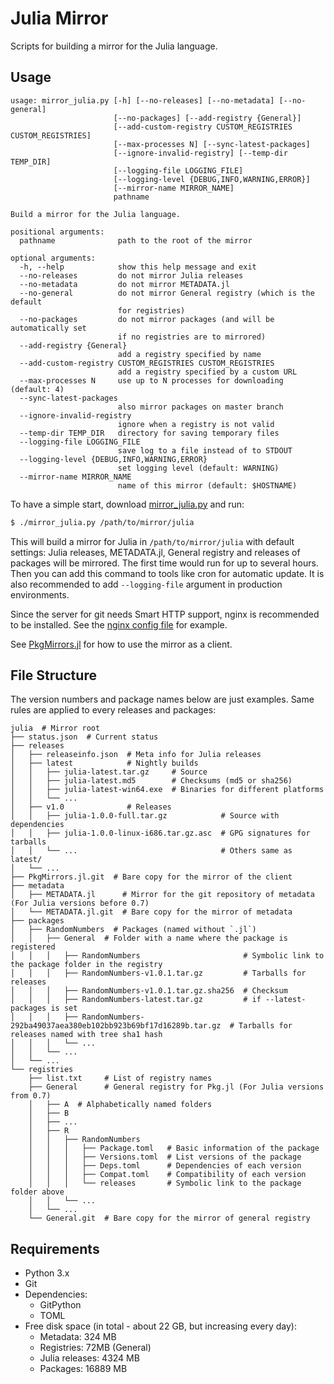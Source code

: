# Julia Mirror

Scripts for building a mirror for the Julia language.

## Usage

```
usage: mirror_julia.py [-h] [--no-releases] [--no-metadata] [--no-general]
                       [--no-packages] [--add-registry {General}]
                       [--add-custom-registry CUSTOM_REGISTRIES CUSTOM_REGISTRIES]
                       [--max-processes N] [--sync-latest-packages]
                       [--ignore-invalid-registry] [--temp-dir TEMP_DIR]
                       [--logging-file LOGGING_FILE]
                       [--logging-level {DEBUG,INFO,WARNING,ERROR}]
                       [--mirror-name MIRROR_NAME]
                       pathname

Build a mirror for the Julia language.

positional arguments:
  pathname              path to the root of the mirror

optional arguments:
  -h, --help            show this help message and exit
  --no-releases         do not mirror Julia releases
  --no-metadata         do not mirror METADATA.jl
  --no-general          do not mirror General registry (which is the default
                        for registries)
  --no-packages         do not mirror packages (and will be automatically set
                        if no registries are to mirrored)
  --add-registry {General}
                        add a registry specified by name
  --add-custom-registry CUSTOM_REGISTRIES CUSTOM_REGISTRIES
                        add a registry specified by a custom URL
  --max-processes N     use up to N processes for downloading (default: 4)
  --sync-latest-packages
                        also mirror packages on master branch
  --ignore-invalid-registry
                        ignore when a registry is not valid
  --temp-dir TEMP_DIR   directory for saving temporary files
  --logging-file LOGGING_FILE
                        save log to a file instead of to STDOUT
  --logging-level {DEBUG,INFO,WARNING,ERROR}
                        set logging level (default: WARNING)
  --mirror-name MIRROR_NAME
                        name of this mirror (default: $HOSTNAME)
```

To have a simple start, download
[mirror_julia.py](https://github.com/sunoru/julia-mirror/raw/master/scripts/mirror_julia.py) and run:
```bash
$ ./mirror_julia.py /path/to/mirror/julia
```
This will build a mirror for Julia in `/path/to/mirror/julia` with default settings: Julia releases, METADATA.jl,
General registry and releases of packages will be mirrored. The first time would run for up to several hours. Then you
can add this command to tools like cron for automatic update. It is also recommended to add `--logging-file` argument
in production environments.

Since the server for git needs Smart HTTP support, nginx is recommended to be installed. See the
[nginx config file](./config/nginx.conf) for example.

See [PkgMirrors.jl](https://github.com/sunoru/PkgMirrors.jl) for how to use the mirror as a client.

## File Structure

The version numbers and package names below are just examples. Same rules are applied to every releases and packages:

```
julia  # Mirror root
├── status.json  # Current status
├── releases
│   ├── releaseinfo.json  # Meta info for Julia releases
│   ├── latest            # Nightly builds
│   │   ├── julia-latest.tar.gz     # Source
│   │   ├── julia-latest.md5        # Checksums (md5 or sha256)
│   │   ├── julia-latest-win64.exe  # Binaries for different platforms
│   │   └── ...
│   ├── v1.0              # Releases
│   │   ├── julia-1.0.0-full.tar.gz            # Source with dependencies
│   │   ├── julia-1.0.0-linux-i686.tar.gz.asc  # GPG signatures for tarballs
│   │   └── ...                                # Others same as latest/
│   └── ...
├── PkgMirrors.jl.git  # Bare copy for the mirror of the client
├── metadata
│   ├── METADATA.jl      # Mirror for the git repository of metadata (For Julia versions before 0.7)
│   └── METADATA.jl.git  # Bare copy for the mirror of metadata
├── packages
│   ├── RandomNumbers  # Packages (named without `.jl`)
│   │   ├── General  # Folder with a name where the package is registered
│   │   │   ├── RandomNumbers                       # Symbolic link to the package folder in the registry
│   │   │   ├── RandomNumbers-v1.0.1.tar.gz         # Tarballs for releases
│   │   │   ├── RandomNumbers-v1.0.1.tar.gz.sha256  # Checksum
│   │   │   ├── RandomNumbers-latest.tar.gz         # if --latest-packages is set
│   │   │   ├── RandomNumbers-292ba49037aea380eb102bb923b69bf17d16289b.tar.gz  # Tarballs for releases named with tree sha1 hash
│   │   │   └── ...
│   │   └── ...
│   └── ...
└── registries
    ├── list.txt     # List of registry names
    ├── General      # General registry for Pkg.jl (For Julia versions from 0.7)
    │   ├── A  # Alphabetically named folders
    │   ├── B
    │   ├── ...
    │   ├── R
    │   │   ├── RandomNumbers
    │   │   │   ├── Package.toml   # Basic information of the package
    │   │   │   ├── Versions.toml  # List versions of the package
    │   │   │   ├── Deps.toml      # Dependencies of each version
    │   │   │   ├── Compat.toml    # Compatibility of each version
    │   │   │   └── releases       # Symbolic link to the package folder above
    │   │   └── ...
    │   └── ...
    └── General.git  # Bare copy for the mirror of general registry
```

## Requirements

- Python 3.x
- Git
- Dependencies:
  - GitPython
  - TOML
- Free disk space (in total - about 22 GB, but increasing every day):
  - Metadata: 324 MB
  - Registries: 72MB (General)
  - Julia releases: 4324 MB
  - Packages: 16889 MB
